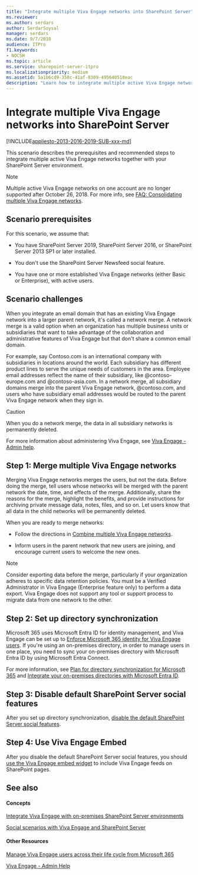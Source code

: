 ```yaml
---
title: "Integrate multiple Viva Engage networks into SharePoint Server"
ms.reviewer: 
ms.author: serdars
author: SerdarSoysal
manager: serdars
ms.date: 9/7/2018
audience: ITPro
f1.keywords:
- NOCSH
ms.topic: article
ms.service: sharepoint-server-itpro
ms.localizationpriority: medium
ms.assetid: 5a1b6cd9-358c-41af-8309-495640518eac
description: "Learn how to integrate multiple active Viva Engage networks together with your SharePoint Server environment."
---
```


# Integrate multiple Viva Engage networks into SharePoint Server

[!INCLUDE[appliesto-2013-2016-2019-SUB-xxx-md](../includes/appliesto-2013-2016-2019-SUB-xxx-md.md)]

This scenario describes the prerequisites and recommended steps to integrate multiple active Viva Engage networks together with your SharePoint Server environment.

> [!NOTE]
> Multiple active Viva Engage networks on one account are no longer supported after October 26, 2018. For more info, see [FAQ: Consolidating multiple Viva Engage networks](/viva/engage/configure-your-viva-engage-network/faq-consolidate-multiple-viva-engage-networks).
  
## Scenario prerequisites

For this scenario, we assume that:
  
- You have SharePoint Server 2019, SharePoint Server 2016, or SharePoint Server 2013 SP1 or later installed.
    
- You don't use the SharePoint Server Newsfeed social feature.
    
- You have one or more established Viva Engage networks (either Basic or Enterprise), with active users.
    
## Scenario challenges

When you integrate an email domain that has an existing Viva Engage network into a larger parent network, it's called a network merge. A network merge is a valid option when an organization has multiple business units or subsidiaries that want to take advantage of the collaboration and administrative features of Viva Engage but that don't share a common email domain.
  
For example, say Contoso.com is an international company with subsidiaries in locations around the world. Each subsidiary has different product lines to serve the unique needs of customers in the area. Employee email addresses reflect the name of their subsidiary, like @contoso-europe.com and @contoso-asia.com. In a network merge, all subsidiary domains merge into the parent Viva Engage network, @contoso.com, and users who have subsidiary email addresses would be routed to the parent Viva Engage network when they sign in.
  
> [!CAUTION]
> When you do a network merge, the data in all subsidiary networks is permanently deleted. 
  
For more information about administering Viva Engage, see [Viva Engage - Admin help](/viva-engage/).
  
## Step 1: Merge multiple Viva Engage networks

Merging Viva Engage networks merges the users, but not the data. Before doing the merge, tell users whose networks will be merged with the parent network the date, time, and effects of the merge. Additionally, share the reasons for the merge, highlight the benefits, and provide instructions for archiving private message data, notes, files, and so on. Let users know that all data in the child networks will be permanently deleted.
  
When you are ready to merge networks:
  
- Follow the directions in [Combine multiple Viva Engage networks](/viva/engage/configure-your-viva-engage-network/consolidate-multiple-viva-engage-networks).
    
- Inform users in the parent network that new users are joining, and encourage current users to welcome the new ones.
    
> [!NOTE]
>  Consider exporting data before the merge, particularly if your organization adheres to specific data retention policies. You must be a Verified Administrator in Viva Engage (Enterprise feature only) to perform a data export. Viva Engage does not support any tool or support process to migrate data from one network to the other. 
  
## Step 2: Set up directory synchronization

Microsoft 365 uses Microsoft Entra ID for identity management, and Viva Engage can be set up to [Enforce Microsoft 365 identity for Viva Engage users](/viva/engage/configure-your-viva-engage-network/enforce-office-365-identity). If you're using an on-premises directory, in order to manage users in one place, you need to sync your on-premises directory with Microsoft Entra ID by using Microsoft Entra Connect. 
  
For more information, see [Plan for directory synchronization for Microsoft 365](/microsoft-365/enterprise/plan-for-directory-synchronization) and [Integrate your on-premises directories with Microsoft Entra ID](/azure/active-directory/hybrid/whatis-hybrid-identity).
  
## Step 3: Disable default SharePoint Server social features

After you set up directory synchronization, [disable the default SharePoint Server social features](hide-sharepoint-server-social-features.md).
  
## Step 4: Use Viva Engage Embed

After you disable the default SharePoint Server social features, you should [use the Viva Engage embed widget](add-the-viva-engage-embed-widget-to-a-sharepoint-page.md) to include Viva Engage feeds on SharePoint pages. 
  
## See also

#### Concepts

[Integrate Viva Engage with on-premises SharePoint Server environments](integrate-viva-engage-with-on-premises-sharepoint-server-environments.md)
  
[Social scenarios with Viva Engage and SharePoint Server](social-scenarios-with-viva-engage-and-sharepoint-server.md)
#### Other Resources

[Manage Viva Engage users across their life cycle from Microsoft 365](/viva/engage/manage-viva-engage-users/manage-users-across-their-lifecycle)

[Viva Engage - Admin Help](/viva/engage/)
